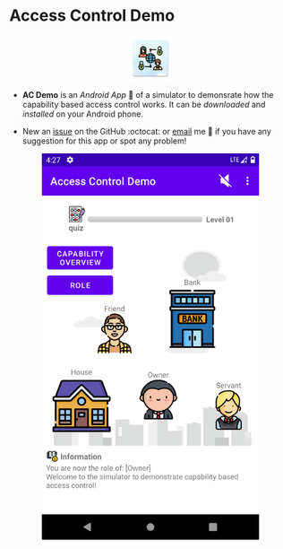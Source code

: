 # Access Control Demo

<div align=center><img src="images/logo.png" width="80" height="80"/></div>

- __AC Demo__ is an _Android App_ :iphone: of a simulator to demonsrate how the capability based access control works. It can be _downloaded_ and _installed_ on your Android phone.

- New an [issue](https://github.com/YechengChu/ACDemo/issues/new) on the GitHub :octocat: or [email](mailto:yecheng.chu@student.manchester.ac.uk) me :email: if you have any suggestion for this app or spot any problem!




<div align=center><img src="images/main_page.png" width="388" height="689"/></div>
